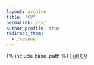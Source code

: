 ```yaml
---
layout: archive
title: "CV"
permalink: /cv/
author_profile: true
redirect_from:
  - /resume
---
```


{% include base_path %}
[Full CV](../files/CV_yetong_Cao.pdf)
